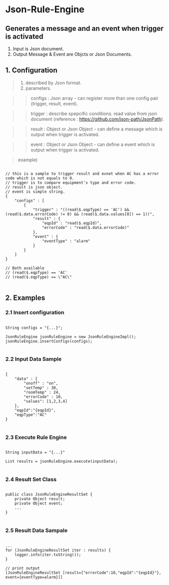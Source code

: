 # Json-Rule-Engine

## Generates a message and an event when trigger is activated
1) Input is Json document.
2) Output Message & Event are Objcts or Json Documents.

## 1. Configuration
> 1) described by Json format.
> 2) parameters.

> > configs : Json array - can register more than one config pair (trigger, result, event).

> > trigger : describe spepcific conditions. read value from json document (reference : https://github.com/json-path/JsonPath).

> > result : Object or Json Object - can define a message which is output when trigger is activated.

> > event : Object or Json Object - can define a event which is output when trigger is activated.

> example)
<pre>
<code>
// this is a sample to trigger result and evnet when AC has a error code which is not equals to 0.
// trigger is to compare equipment's type and error code.
// result is json object.
// event is simple string.
{
	"configs" : [
		{
			"trigger" : "((read($.eqpType) == 'AC') && (read($.data.errorCode) != 0) && (read($.data.values[0]) == 1))",
			"result" : {
				"eqpId" : "read($.eqpId)", 
				"errorCode" : "read($.data.errorCode)"
			},
			"event" : {
				"eventType" : "alarm"
			}
		}
	]
}

// Both available
// (read($.eqpType) == 'AC'
// (read($.eqpType) == \"AC\"
</code>
</pre>

## 2. Examples
###     2.1 Insert configuration
<pre>
<code>
String configs = "{...}";

JsonRuleEngine jsonRuleEngine = new JsonRuleEngineImpl();
jsonRuleEngine.insertConfigs(configs);
</code>
</pre>

###     2.2 Input Data Sample
<pre>
<code>
{
	"data" : {
		"onoff" : "on",
		"setTemp" : 30,
		"roomTemp" : 24,
		"errorCode" : 10,
		"values": [1,2,3,4]
	},
	"eqpId":"{eqpId}",
	"eqpType":"AC"
}
</code>
</pre>

###     2.3 Execute Rule Engine
<pre>
<code>
String inputData = "{...}"

List<JsonRuleEngineResultSet> results = jsonRuleEngine.execute(inputData);
</code>
</pre>

###     2.4 Result Set Class
<pre>
<code>
public class JsonRuleEngineResultSet {
	private Object result;
	private Object event;
	...
}
</code>
</pre>

###     2.5 Result Data Sampale
<pre>
<code>
...
for (JsonRuleEngineResultSet iter : results) {
	logger.info(iter.toString());
}

// print output
[JsonRuleEngineResultSet [result={"errorCode":10,"eqpId":"{eqpId}"}, event={eventType=alarm}]]
</code>
</pre>

	


